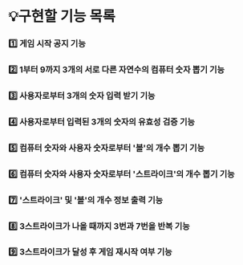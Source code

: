 # 💡구현할 기능 목록
### 1️⃣ 게임 시작 공지 기능
### 2️⃣ 1부터 9까지 3개의 서로 다른 자연수의 컴퓨터 숫자 뽑기 기능
### 3️⃣ 사용자로부터 3개의 숫자 입력 받기 기능
### 4️⃣ 사용자로부터 입력된 3개의 숫자의 유효성 검증 기능
### 5️⃣ 컴퓨터 숫자와 사용자 숫자로부터 '볼'의 개수 뽑기 기능
### 6️⃣ 컴퓨터 숫자와 사용자 숫자로부터 '스트라이크'의 개수 뽑기 기능
### 7️⃣ '스트라이크' 및 '볼'의 개수 정보 출력 기능
### 8️⃣ 3스트라이크가 나올 때까지 3번과 7번을 반복 기능
### 9️⃣ 3스트라이크가 달성 후 게임 재시작 여부 기능
